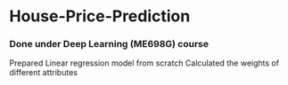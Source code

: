 # House-Price-Prediction

### Done under Deep Learning (ME698G) course

Prepared Linear regression model from scratch
Calculated the weights of different attributes
